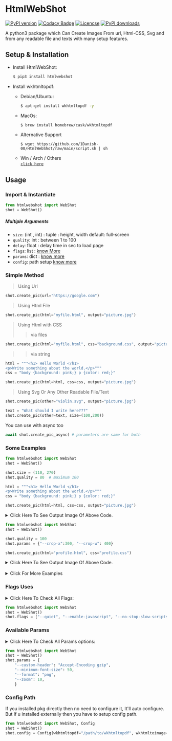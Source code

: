 # HtmlWebShot  
[![PyPI version](https://badge.fury.io/py/htmlwebshot.svg)](https://pypi.org/project/htmlwebshot/)
[![Codacy Badge](https://app.codacy.com/project/badge/Grade/4ffdde720ca542a2973b3a79da61bd70)](https://www.codacy.com?utm_source=github.com&amp;utm_medium=referral&amp;utm_content=1Danish-00/HtmlWebShot&amp;utm_campaign=Badge_Grade)
[![Licencse](https://img.shields.io/github/license/1danish-00/htmlwebshot.svg)](https://github.com/1Danish-00/HtmlWebShot/blob/main/LICENSE)
[![PyPI downloads](https://img.shields.io/pypi/dm/htmlwebshot?label=DOWNLOADS&color=blue)](https://pypi.org/project/htmlwebshot/)  

A python3 package which Can Create Images From url, Html-CSS, Svg and from any readable file and texts with many setup features.

## Setup & Installation  
* Install HtmlWebShot:  
   ```bash
   $ pip3 install htmlwebshot
   ```  
* Install wkhtmltopdf:  
  
  * Debian/Ubuntu:  
      ```bash
      $ apt-get install wkhtmltopdf -y  
      ```  
  * MacOs:  
      ```bash
      $ brew install homebrew/cask/wkhtmltopdf
      ```  
  * Alternative Support  
      ```
      $ wget https://github.com/1Danish-00/HtmlWebShot/raw/main/script.sh | sh
      ```  
  * Win / Arch / Others  
      [`click here`](https://wkhtmltopdf.org/downloads.html)  

## Usage  

###  Import & Instantiate  
```python
from htmlwebshot import WebShot
shot = WebShot()
```  

##### Multiple Arguments  

* `size`: (int , int) : tuple : height, width default: full-screen
* `quality`: int : between 1 to 100
* `delay`: float : delay time in sec to load page
* `flags`: list : [know More](#flags-uses)
* `params`: dict : [know more](#available-params)
* `config`: path setup [know more](#config-path)

### Simple Method  

>  Using Url
```py
shot.create_pic(url="https://google.com")
```
>  Using Html File
```py
shot.create_pic(html="myfile.html", output="picture.jpg")
```
>  Using Html with CSS  
  >>  via files
   ```py
   shot.create_pic(html="myfile.html", css="background.css", output="picture.jpg")
   ```
  >>  via string
   ```py
   html = """<h1> Hello World </h1>
<p>Write something about the world.</p>"""
   css = "body {background: pink;} p {color: red;}" 

   shot.create_pic(html=html, css=css, output="picture.jpg")
   ```
>  Using Svg Or Any Other Readable File/Text
```py
shot.create_pic(other="violin.svg", output="picture.jpg")
```
```py
text = "What should I write here???"
shot.create_pic(other=text, size=(100,200))
```  


You can use with async too  
```py
await shot.create_pic_async( # parameters are same for both
```  

### Some Examples  

```py
from htmlwebshot import WebShot
shot = WebShot()

shot.size = (110, 270)
shot.quality = 80  # maximum 100

html = """<h1> Hello World </h1>
<p>Write something about the world.</p>"""
css = "body {background: pink;} p {color: red;}"

shot.create_pic(html=html, css=css, output="picture.jpg")
```
<details>
<summary> Click Here To See Output Image Of Above Code. </summary>
<img src="https://telegra.ph/file/7e266bf0db726865a8a00.jpg" alt="sample1"/>
</details>

```py
from htmlwebshot import WebShot
shot = WebShot()

shot.quality = 100
shot.params = {"--crop-x":300, "--crop-w": 400}

shot.create_pic(html="profile.html", css="profile.css")
```
<details>
<summary> Click Here To See Output Image Of Above Code. </summary>
<img src="https://telegra.ph/file/3d847855e8e8f1338cbad.png" alt="sample2"/>
</details>
<br>
<details>
<summary> Click For More Examples </summary>

```py
from htmlwebshot import WebShot
shot = WebShot()

shot.quality = 85
shot.flags = ["--enable-javascript"]

shot.create_pic(html="jsgraph.html")
```

<details>
<summary> Click Here To See Output Image Of Above Code. </summary>
<img src="https://telegra.ph/file/eb08c45ffd3a35a670806.png" alt="sample4"/>
</details>

```py
from htmlwebshot import WebShot
shot = WebShot()

shot.flags = ["--quiet"]
shot.quality = 100

shot.create_pic(other="violin.svg", size=(500,600))
```

<details>
<summary> Click Here To See Output Image Of Above Code. </summary>
<img src="https://telegra.ph/file/a5183063ba44c5b411499.png" alt="sample3"/>
</details>

</details>

###  Flags Uses  

<details>
<summary> Click Here To Check All Flags:</summary>  

* `--quiet`: Be less verbose
* `--disable-smart-width`: To force size to be accurate
* `--custom-header-propagation`: Add HTTP headers specified by flag `--custom-header` for each resource request
* `--no-custom-header-propagation`: Don't Add HTTP headers specified by flag `--custom-header` for each resource request
* `--disable-javascript`: Don't allow web pages to run javascript
* `--enable-javascript`: Allow web pages to run javascript
* `--proxy-hostname-lookup`: Use the proxy for resolving hostnames
* `--stop-slow-scripts`: Stop slow running javascripts
* `--no-stop-slow-scripts`: Don't Stop slow running javascripts
</details>

```py
from htmlwebshot import WebShot
shot = WebShot()
shot.flags = ["--quiet", "--enable-javascript", "--no-stop-slow-scripts"]
```

### Available Params  

<details>
<summary> Click Here To Check All Params options:</summary>  

* `--bypass-proxy-for`: _`<value>`_ Bypass proxy for host (repeatable)
* `--cookie`: _`<name>` `<value>`_ Set an additional cookie (repeatable), value should be url encoded.
* `--cookie-jar`: _`<path>`_ Read and write cookies from and to the supplied cookie jar file
* `--crop-h`: _`<int>`_ Set height for cropping
* `--crop-w`: _`<int>`_ Set width for cropping
* `--crop-x`: _`<int>`_ Set x coordinate for cropping
* `--crop-y`: _`<int>`_ Set y coordinate for cropping
* `--custom-header`: _`<name>` `<value>`_ Set an additional HTTP header (repeatable)
* `--encoding`: _`<encoding>`_ Set the default text encoding, for input
* `--format`: _`<format>`_ Output file format
* `--minimum-font-size`: _`<int>`_ Minimum font size
* `--password`: _`<password>`_ HTTP Authentication password
* `--post`: _`<name>` `<value>`_ Add an additional post field (repeatable)
* `--post-file`: _`<name> <path>`_ Post an additional file (repeatable)
* `--proxy`: _`<proxy>`_ Use a proxy
* `--run-script`: _`<js>`_ Run this additional javascript after the page is done loading (repeatable)
* `--ssl-crt-path`: _`<path>`_ Path to the ssl client cert public key in OpenSSL PEM format, optionally followed by intermediate ca and trusted certs
* `--ssl-key-password`: _`<password>`_ Password to ssl client cert private key
* `--ssl-key-path`: _`<path>`_ Path to ssl client cert private key in OpenSSL PEM format
* `--user-style-sheet`: _`<path>`_ Specify a user style sheet, to load with every page
* `--username`: _`<username>`_ HTTP Authentication username
* `--window-status`: _`<windowStatus>`_ Wait until window.status is equal to this string before rendering page
* `--zoom`: _`<float>`_ Use this zoom factor
</details>

```py
from htmlwebshot import WebShot
shot = WebShot()
shot.params = {
    "--custom-header": "Accept-Encoding gzip",
    "--minimum-font-size": 50,
    "--format": "png",
    "--zoom": 10,
    }
```

### Config Path  

If you installed pkg directly then no need to configure it, It'll auto configure.  
But If u installed externally then you have to setup config path.  

```py
from htmlwebshot import WebShot, Config
shot = WebShot()
shot.config = Config(wkhtmltopdf="/path/to/wkhtmltopdf", wkhtmltoimage="/path/to/wkhtmltoimage")
```
